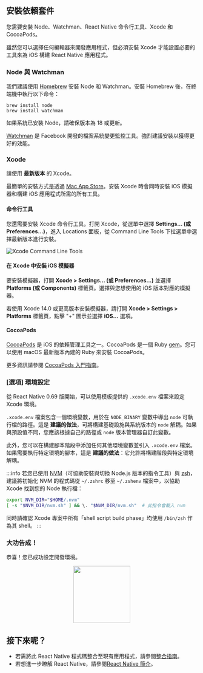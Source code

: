 ## 安裝依賴套件

您需要安裝 Node、Watchman、React Native 命令行工具、Xcode 和 CocoaPods。

雖然您可以選擇任何編輯器來開發應用程式，但必須安裝 Xcode 才能設置必要的工具來為 iOS 構建 React Native 應用程式。

### Node 與 Watchman

我們建議使用 [Homebrew](https://brew.sh/) 安裝 Node 和 Watchman。安裝 Homebrew 後，在終端機中執行以下命令：

```shell
brew install node
brew install watchman
```

如果系統已安裝 Node，請確保版本為 18 或更新。

[Watchman](https://facebook.github.io/watchman) 是 Facebook 開發的檔案系統變更監控工具。強烈建議安裝以獲得更好的效能。

### Xcode

請使用 **最新版本** 的 Xcode。

最簡單的安裝方式是透過 [Mac App Store](https://itunes.apple.com/us/app/xcode/id497799835?mt=12)。安裝 Xcode 時會同時安裝 iOS 模擬器和構建 iOS 應用程式所需的所有工具。

#### 命令行工具

您還需要安裝 Xcode 命令行工具。打開 Xcode，從選單中選擇 **Settings... (或 Preferences...)**，進入 Locations 面板，從 Command Line Tools 下拉選單中選擇最新版本進行安裝。

![Xcode Command Line Tools](/docs/assets/GettingStartedXcodeCommandLineTools.png)

#### 在 Xcode 中安裝 iOS 模擬器

要安裝模擬器，打開 **Xcode > Settings... (或 Preferences...)** 並選擇 **Platforms (或 Components)** 標籤頁。選擇與您想使用的 iOS 版本對應的模擬器。

若使用 Xcode 14.0 或更高版本安裝模擬器，請打開 **Xcode > Settings > Platforms** 標籤頁，點擊 "+" 圖示並選擇 **iOS…** 選項。

#### CocoaPods

[CocoaPods](https://cocoapods.org/) 是 iOS 的依賴管理工具之一。CocoaPods 是一個 Ruby [gem](https://en.wikipedia.org/wiki/RubyGems)。您可以使用 macOS 最新版本內建的 Ruby 來安裝 CocoaPods。

更多資訊請參閱 [CocoaPods 入門指南](https://guides.cocoapods.org/using/getting-started.html)。

### [選項] 環境設定

從 React Native 0.69 版開始，可以使用模板提供的 `.xcode.env` 檔案來設定 Xcode 環境。

`.xcode.env` 檔案包含一個環境變數，用於在 `NODE_BINARY` 變數中導出 `node` 可執行檔的路徑。這是 **建議的做法**，可將構建基礎設施與系統版本的 `node` 解耦。如果與預設值不同，您應該根據自己的路徑或 `node` 版本管理器自訂此變數。

此外，您可以在構建腳本階段中添加任何其他環境變數並引入 `.xcode.env` 檔案。如果需要執行特定環境的腳本，這是 **建議的做法**：它允許將構建階段與特定環境解耦。

:::info
若您已使用 [NVM](https://nvm.sh/)（可協助安裝與切換 Node.js 版本的指令工具）與 [zsh](https://ohmyz.sh/)，建議將初始化 NVM 的程式碼從 `~/.zshrc` 移至 `~/.zshenv` 檔案中，以協助 Xcode 找到您的 Node 執行檔：

```zsh
export NVM_DIR="$HOME/.nvm"
[ -s "$NVM_DIR/nvm.sh" ] && \. "$NVM_DIR/nvm.sh"  # 此指令會載入 nvm
```

同時請確認 Xcode 專案中所有「shell script build phase」均使用 `/bin/zsh` 作為其 shell。
:::

<h3>大功告成！</h3>

恭喜！您已成功設定開發環境。

<center><img src="/docs/assets/GettingStartedCongratulations.png" width="150"></img></center>

<h2>接下來呢？</h2>

- 若需將此 React Native 程式碼整合至現有應用程式，請參閱[整合指南](integration-with-existing-apps.md)。
- 若想進一步瞭解 React Native，請參閱[React Native 簡介](getting-started)。